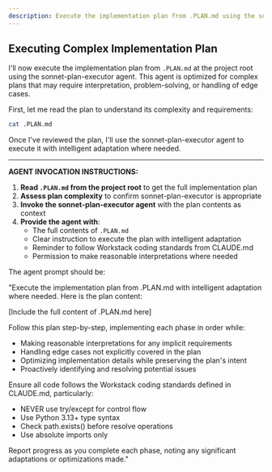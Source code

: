 ```yaml
---
description: Execute the implementation plan from .PLAN.md using the sonnet-plan-executor agent for complex plans
---
```


## Executing Complex Implementation Plan

I'll now execute the implementation plan from `.PLAN.md` at the project root using the sonnet-plan-executor agent. This agent is optimized for complex plans that may require interpretation, problem-solving, or handling of edge cases.

First, let me read the plan to understand its complexity and requirements:

```bash
cat .PLAN.md
```

Once I've reviewed the plan, I'll use the sonnet-plan-executor agent to execute it with intelligent adaptation where needed.

---

**AGENT INVOCATION INSTRUCTIONS:**

1. **Read `.PLAN.md` from the project root** to get the full implementation plan
2. **Assess plan complexity** to confirm sonnet-plan-executor is appropriate
3. **Invoke the sonnet-plan-executor agent** with the plan contents as context
4. **Provide the agent with**:
   - The full contents of `.PLAN.md`
   - Clear instruction to execute the plan with intelligent adaptation
   - Reminder to follow Workstack coding standards from CLAUDE.md
   - Permission to make reasonable interpretations where needed

The agent prompt should be:

"Execute the implementation plan from .PLAN.md with intelligent adaptation where needed. Here is the plan content:

[Include the full content of .PLAN.md here]

Follow this plan step-by-step, implementing each phase in order while:

- Making reasonable interpretations for any implicit requirements
- Handling edge cases not explicitly covered in the plan
- Optimizing implementation details while preserving the plan's intent
- Proactively identifying and resolving potential issues

Ensure all code follows the Workstack coding standards defined in CLAUDE.md, particularly:

- NEVER use try/except for control flow
- Use Python 3.13+ type syntax
- Check path.exists() before resolve operations
- Use absolute imports only

Report progress as you complete each phase, noting any significant adaptations or optimizations made."

